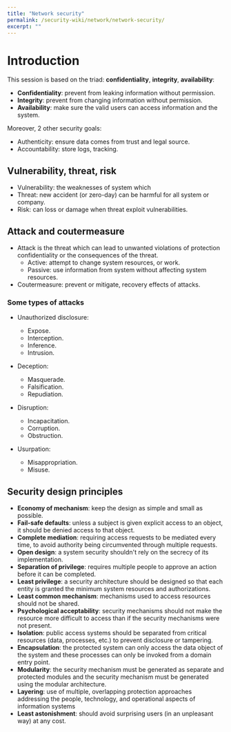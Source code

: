 ```yaml
---
title: "Network security"
permalink: /security-wiki/network/network-security/
excerpt: ""
---
```


# Introduction

This session is based on the triad: **confidentiality**, **integrity**, **availability**:

- **Confidentiality**: prevent from leaking information without permission.
- **Integrity**: prevent from changing information without permission.
- **Availability**: make sure the valid users can access information and the system.

Moreover, 2 other security goals:

- Authenticity: ensure data comes from trust and legal source.
- Accountability: store logs, tracking.

## Vulnerability, threat, risk

- Vulnerability: the weaknesses of system which
- Threat: new accident (or zero-day) can be harmful for all system or company.
- Risk: can loss or damage when threat exploit vulnerabilities.

## Attack and coutermeasure

- Attack is the threat which can lead to  unwanted violations of protection confidentiality or the consequences of the threat.
    - Active: attempt to change system resources, or work.
    - Passive: use information from system without affecting system resources.
- Coutermeasure: prevent or mitigate, recovery effects of attacks.

### Some types of attacks

- Unauthorized disclosure:
  
  - Expose.  
  - Interception.
  - Inference.
  - Intrusion.

- Deception:

  - Masquerade.
  - Falsification.
  - Repudiation.

- Disruption:

  - Incapacitation.
  - Corruption.
  - Obstruction.

- Usurpation:

  - Misappropriation.
  - Misuse.

## Security design principles

- **Economy of mechanism**: keep the design as simple and small as possible.  
- **Fail-safe defaults**: unless a subject is given explicit access to an object, it should be denied access to that object.  
- **Complete mediation**: requiring access requests to be mediated every time, to avoid authority being circumvented through multiple requests.  
- **Open design**: a system security shouldn't rely on the secrecy of its implementation.  
- **Separation of privilege**: requires multiple people to approve an action before it can be completed. 
- **Least privilege**: a security architecture should be designed so that each entity is granted the minimum system resources and authorizations.  
- **Least common mechanism**: mechanisms used to access resources should not be shared. 
- **Psychological acceptability**: security mechanisms should not make the resource more difficult to access than if the security mechanisms were not present.
- **Isolation**: public access systems should be separated from critical resources (data, processes, etc.) to prevent disclosure or tampering.
- **Encapsulation**: the protected system can only access the data object of the system and these processes can only be invoked from a domain entry point. 
- **Modularity**: the security mechanism must be generated as separate and protected modules and the security mechanism must be generated using the modular architecture.
- **Layering**: use of multiple, overlapping protection approaches 
addressing the people, technology, and operational aspects of information systems
- **Least astonishment**: should avoid surprising users (in an unpleasant way) at any cost.